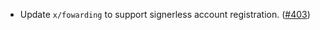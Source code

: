- Update `x/fowarding` to support signerless account registration. ([#403](https://github.com/noble-assets/noble/pull/403))
